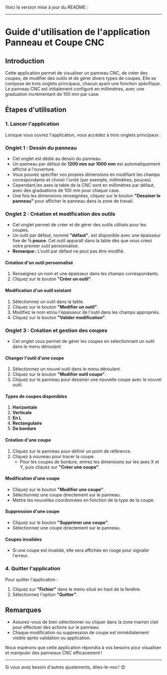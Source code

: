 Voici la version mise à jour du README :

---

# Guide d'utilisation de l'application Panneau et Coupe CNC

## Introduction
Cette application permet de visualiser un panneau CNC, de créer des coupes, de modifier des outils et de gérer divers types de coupes. Elle se compose de trois onglets principaux, chacun ayant une fonction spécifique. Le panneau CNC est initialement configuré en millimètres, avec une graduation incrémentant de 100 mm par case.

## Étapes d'utilisation

### 1. **Lancer l'application**
Lorsque vous ouvrez l'application, vous accédez à trois onglets principaux :

### Onglet 1 : **Dessin du panneau**
- Cet onglet est dédié au dessin du panneau.
- Un panneau par défaut de **1200 mm sur 1000 mm** est automatiquement affiché à l'ouverture.
- Vous pouvez spécifier vos propres dimensions en modifiant les champs correspondants et choisir l'unité (par exemple, millimètres, pouces).
- Cependant,les axes la table de la CNC sont en millimètres par défaut, avec des graduations de 100 mm pour chaque case.
- Une fois les dimensions renseignées, cliquez sur le bouton **"Dessiner le panneau"** pour afficher le panneau dans la zone de travail.

### Onglet 2 : **Création et modification des outils**
- Cet onglet permet de créer et de gérer des outils utilisés pour les coupes. 
- Un outil par défaut, nommé **"défaut"**, est disponible avec une épaisseur fixe de **½ pouce**. Cet outil apparaît dans la table dès que vous créez votre premier outil personnalisé.
- **Remarque :** L'outil par défaut ne peut pas être modifié.

#### Création d'un outil personnalisé
1. Renseignez un nom et une épaisseur dans les champs correspondants.
2. Cliquez sur le bouton **"Créer un outil"**.

#### Modification d'un outil existant
1. Sélectionnez un outil dans la table.
2. Cliquez sur le bouton **"Modifier un outil"**.
3. Modifiez le nom et/ou l'épaisseur de l'outil dans les champs appropriés.
4. Cliquez sur le bouton **"Valider modification"**.

### Onglet 3 : **Création et gestion des coupes**
- Cet onglet vous permet de gérer les coupes en sélectionnant un outil dans le menu déroulant.

#### Changer l'outil d'une coupe
1. Sélectionnez un nouvel outil dans le menu déroulant.
2. Cliquez sur le bouton **"Modifier outil coupe"**.
3. Cliquez sur le panneau pour dessiner une nouvelle coupe avec le nouvel outil.

#### Types de coupes disponibles
1. **Horizontale**
2. **Verticale**
3. **En L**
4. **Rectangulaire**
5. **De bordure**

#### Création d'une coupe
1. Cliquez sur le panneau pour définir un point de référence.
2. Cliquez à nouveau pour tracer la coupe. 
   - Pour les coupes de bordure, entrez les dimensions sur les axes X et Y, puis cliquez sur **"Créer une coupe"**.

#### Modification d'une coupe

- Cliquez sur le bouton **"Modifier une coupe"**.
- Sélectionnez une coupe directement sur le panneau.
- Mettre les nouvelles coordonnées en fonction de la type de la coupe.

#### Suppression d'une coupe

- Cliquez sur le bouton **"Supprimer une coupe"**.
- Sélectionnez une coupe directement sur le panneau.

#### Coupes invalides
- Si une coupe est invalide, elle sera affichée en rouge pour signaler l'erreur.

### 4. Quitter l'application
Pour quitter l'application :
1. Cliquez sur **"Fichier"** dans le menu situé en haut de la fenêtre.
2. Sélectionnez l'option **"Quitter"**.

## Remarques
- Assurez-vous de bien sélectionner ou cliquer dans la zone marron clair pour effectuer des actions sur le panneau.
- Chaque modification ou suppression de coupe est immédiatement visible après validation ou application.

Nous espérons que cette application répondra à vos besoins pour visualiser et manipuler des panneaux CNC efficacement !

---

Si vous avez besoin d'autres ajustements, dites-le-moi ! 😊